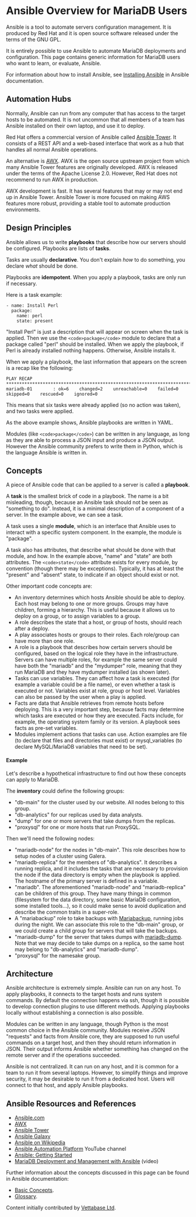 
# Ansible Overview for MariaDB Users

Ansible is a tool to automate servers configuration management. It is produced by Red Hat and it is open source software released under the terms of the GNU GPL.


It is entirely possible to use Ansible to automate MariaDB deployments and configuration. This page contains generic information for MariaDB users who want to learn, or evaluate, Ansible.


For information about how to install Ansible, see [Installing Ansible](https://docs.ansible.com/ansible/latest/installation_guide/intro_installation.html) in Ansible documentation.



## Automation Hubs


Normally, Ansible can run from any computer that has access to the target hosts to be automated. It is not uncommon that all members of a team has Ansible installed on their own laptop, and use it to deploy.


Red Hat offers a commercial version of Ansible called [Ansible Tower](https://docs.ansible.com/ansible/latest/reference_appendices/tower.html). It consists of a REST API and a web-based interface that work as a hub that handles all normal Ansible operations.


An alternative is [AWX](https://github.com/ansible/awx). AWX is the open source upstream project from which many Ansible Tower features are originally developed. AWX is released under the terms of the Apache License 2.0. However, Red Hat does not recommend to run AWX in production.


AWX development is fast. It has several features that may or may not end up in Ansible Tower. Ansible Tower is more focused on making AWS features more robust, providing a stable tool to automate production environments.


## Design Principles


Ansible allows us to write **playbooks** that describe how our servers should be configured. Playbooks are lists of **tasks**.


Tasks are usually **declarative**. You don't explain *how* to do something, you declare *what* should be done.


Playbooks are **idempotent**. When you apply a playbook, tasks are only run if necessary.


Here is a task example:


```
- name: Install Perl
  package:
    name: perl
    state: present
```

"Install Perl" is just a description that will appear on screen when the task is applied. Then we use the `<code>package</code>` module to declare that a package called "perl" should be installed. When we apply the playbook, if Perl is already installed nothing happens. Otherwise, Ansible installs it.


When we apply a playbook, the last information that appears on the screen is a recap like the following:


```
PLAY RECAP ***************************************************************************************************
mariadb-01        : ok=6    changed=2    unreachable=0    failed=0    skipped=0    rescued=0    ignored=0
```

This means that six tasks were already applied (so no action was taken), and two tasks were applied.


As the above example shows, Ansible playbooks are written in YAML.


Modules (like `<code>package</code>`) can be written in any language, as long as they are able to process a JSON input and produce a JSON output. However the Ansible community prefers to write them in Python, which is the language Ansible is written in.


## Concepts


A piece of Ansible code that can be applied to a server is called a **playbook**.


A **task** is the smallest brick of code in a playbook. The name is a bit misleading, though, because an Ansible task should not be seen as "something to do". Instead, it is a minimal description of a component of a server. In the example above, we can see a task.


A task uses a single **module**, which is an interface that Ansible uses to interact with a specific system component. In the example, the module is "package".


A task also has attributes, that describe what should be done with that module, and how. In the example above, "name" and "state" are both attributes. The `<code>state</code>` attribute exists for every module, by convention (though there may be exceptions). Typically, it has at least the "present" and "absent" state, to indicate if an object should exist or not.


Other important code concepts are:


* An inventory determines which hosts Ansible should be able to deploy. Each host may belong to one or more groups. Groups may have children, forming a hierarchy. This is useful because it allows us to deploy on a group, or to assign variables to a group.
* A role describes the state that a host, or group of hosts, should reach after a deploy.
* A play associates hosts or groups to their roles. Each role/group can have more than one role.
* A role is a playbook that describes how certain servers should be configured, based on the logical role they have in the infrastructure. Servers can have multiple roles, for example the same server could have both the "mariadb" and the "mydumper" role, meaning that they run MariaDB and they have mydumper installed (as shown later).
* Tasks can use variables. They can affect how a task is executed (for example a variable could be a file name), or even whether a task is executed or not. Variables exist at role, group or host level. Variables can also be passed by the user when a play is applied.
* Facts are data that Ansible retrieves from remote hosts before deploying. This is a very important step, because facts may determine which tasks are executed or how they are executed. Facts include, for example, the operating system family or its version. A playbook sees facts as pre-set variables.
* Modules implement actions that tasks can use. Action examples are file (to declare that files and directories must exist) or mysql_variables (to declare MySQL/MariaDB variables that need to be set).


#### Example


Let's describe a hypothetical infrastructure to find out how these concepts can apply to MariaDB.


The **inventory** could define the following groups:


* "db-main" for the cluster used by our website. All nodes belong to this group.
* "db-analytics" for our replicas used by data analysts.
* "dump" for one or more servers that take dumps from the replicas.
* "proxysql" for one or more hosts that run ProxySQL.


Then we'll need the following nodes:


* "mariadb-node" for the nodes in "db-main". This role describes how to setup nodes of a cluster using Galera.
* "mariadb-replica" for the members of "db-analytics". It describes a running replica, and it includes the tasks that are necessary to provision the node if the data directory is empty when the playbook is applied. The hostname of the primary server is defined in a variable.
* "mariadb". The aforementioned "mariadb-node" and "mariadb-replica" can be children of this group. They have many things in common (filesystem for the data directory, some basic MariaDB configuration, some installed tools...), so it could make sense to avoid duplication and describe the common traits in a super-role.
* A "mariabackup" role to take backups with [Mariabackup](../../../../backing-up-and-restoring-databases/mariabackup/mariabackup-and-backup-stage-commands.md), running jobs during the night. We can associate this role to the "db-main" group, or we could create a child group for servers that will take the backups.
* "mariadb-dump" for the server that takes dumps with [mariadb-dump](../../../../../clients-and-utilities/legacy-clients-and-utilities/mysqldumpslow.md). Note that we may decide to take dumps on a replica, so the same host may belong to "db-analytics" and "mariadb-dump".
* "proxysql" for the namesake group.


## Architecture


Ansible architecture is extremely simple. Ansible can run on any host. To apply playbooks, it connects to the target hosts and runs system commands. By default the connection happens via ssh, though it is possible to develop connection plugins to use different methods. Applying playbooks locally without establishing a connection is also possible.


Modules can be written in any language, though Python is the most common choice in the Ansible community. Modules receive JSON "requests" and facts from Ansible core, they are supposed to run useful commands on a target host, and then they should return information in JSON. Their output informs Ansible whether something has changed on the remote server and if the operations succeeded.


Ansible is not centralized. It can run on any host, and it is common for a team to run it from several laptops. However, to simplify things and improve security, it may be desirable to run it from a dedicated host. Users will connect to that host, and apply Ansible playbooks.


## Ansible Resources and References


* [Ansible.com](https://www.ansible.com/)
* [AWX](https://github.com/ansible/awx)
* [Ansible Tower](https://docs.ansible.com/ansible/latest/reference_appendices/tower.html)
* [Ansible Galaxy](https://galaxy.ansible.com/)
* [Ansible on Wikipedia](https://en.wikipedia.org/wiki/Ansible_(software))
* [Ansible Automation Platform](https://www.youtube.com/c/AnsibleAutomation/videos) YouTube channel
* [Ansible: Getting Started](https://www.ansible.com/resources/get-started)
* [MariaDB Deployment and Management with Ansible](https://youtu.be/CV8-56Fgjc0) (video)


Further information about the concepts discussed in this page can be found in Ansible documentation:


* [Basic Concepts](https://docs.ansible.com/ansible/latest/network/getting_started/basic_concepts.html).
* [Glossary](https://docs.ansible.com/ansible/latest/reference_appendices/glossary.html).



Content initially contributed by [Vettabase Ltd](https://vettabase.com/).

